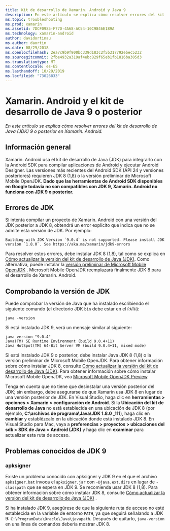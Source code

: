 ```yaml
---
title: Kit de desarrollo de Xamarin. Android y Java 9
description: En este artículo se explica cómo resolver errores del kit de desarrollo de Java (JDK) 9 o posterior en Xamarin. Android.
ms.topic: troubleshooting
ms.prod: xamarin
ms.assetid: 7DCF0985-F77D-4A68-AC54-10C9846E189A
ms.technology: xamarin-android
author: davidortinau
ms.author: daortin
ms.date: 08/29/2018
ms.openlocfilehash: 2ea7c9b9f900bc339d183c2f5b317792ebec5232
ms.sourcegitcommit: 2fbe4932a319af4ebc829f65eb1fb1816ba305d3
ms.translationtype: MT
ms.contentlocale: es-ES
ms.lasthandoff: 10/29/2019
ms.locfileid: "73026833"
---
```

# <a name="xamarinandroid-and-java-development-kit-9-or-later"></a>Xamarin. Android y el kit de desarrollo de Java 9 o posterior

_En este artículo se explica cómo resolver errores del kit de desarrollo de Java (JDK) 9 o posterior en Xamarin. Android._

## <a name="overview"></a>Información general

Xamarin. Android usa el kit de desarrollo de Java (JDK) para integrarlo con la Android SDK para compilar aplicaciones de Android y ejecutar Android Designer. Las versiones más recientes del Android SDK (API 24 y versiones posteriores) requieren JDK 8 (1,8) o la versión preliminar de Microsoft Mobile OpenJDK. **Dado que las herramientas de Android SDK disponibles en Google todavía no son compatibles con JDK 9, Xamarin. Android no funciona con JDK 9 o posterior.**

## <a name="jdk-errors"></a>Errores de JDK

Si intenta compilar un proyecto de Xamarin. Android con una versión del JDK posterior a JDK 8, obtendrá un error explícito que indica que no se admite esta versión de JDK. Por ejemplo:

```shell
Building with JDK Version `9.0.4` is not supported. Please install JDK version `1.8.0`. See https://aka.ms/xamarin/jdk9-errors
```

Para resolver estos errores, debe instalar JDK 8 (1,8), tal como se explica en [Cómo actualizar la versión del kit de desarrollo de Java (JDK)](~/android/troubleshooting/questions/update-jdk.md).
Como alternativa, puede instalar la [versión preliminar de Microsoft Mobile OpenJDK](~/android/get-started/installation/openjdk.md) . Microsoft Mobile OpenJDK reemplazará finalmente JDK 8 para el desarrollo de Xamarin. Android.

## <a name="checking-the-jdk-version"></a>Comprobando la versión de JDK

Puede comprobar la versión de Java que ha instalado escribiendo el siguiente comando (el directorio JDK `bin` debe estar en el `PATH`):

```shell
java -version
```

Si está instalado JDK 9, verá un mensaje similar al siguiente:

```shell
java version "9.0.4"
Java(TM) SE Runtime Environment (build 9.0.4+11)
Java HotSpot(TM) 64-Bit Server VM (build 9.0.4+11, mixed mode)
```

Si está instalado JDK 9 o posterior, debe instalar Java JDK 8 (1,8) o la versión preliminar de Microsoft Mobile OpenJDK. Para obtener información sobre cómo instalar JDK 8, consulte [Cómo actualizar la versión del kit de desarrollo de Java (JDK)](~/android/troubleshooting/questions/update-jdk.md). Para obtener información sobre cómo instalar Microsoft Mobile OpenJDK, vea [Microsoft Mobile OpenJDK Preview](~/android/get-started/installation/openjdk.md).

Tenga en cuenta que no tiene que desinstalar una versión posterior del JDK; sin embargo, debe asegurarse de que Xamarin usa JDK 8 en lugar de una versión posterior de JDK. En Visual Studio, haga clic en **herramientas > opciones > Xamarin > configuración de Android**. Si la **Ubicación del kit de desarrollo de Java** no está establecida en una ubicación de JDK 8 (por ejemplo, **C:\\archivos de programa\\Java\\JDK 1.8.0 _111**), haga clic en **cambiar** y establézcalo en la ubicación donde está instalado JDK 8. En Visual Studio para Mac, vaya a **preferencias > proyectos > ubicaciones del sdk > SDK de Java > Android (JDK)** y haga clic en **examinar** para actualizar esta ruta de acceso.

## <a name="known-issues-with-jdk-9"></a>Problemas conocidos de JDK 9

### <a name="apksigner"></a>apksigner

Existe un problema conocido con apksigner y JDK 9 en el que el archivo `apksigner.bat` invoca el `apksigner.jar` con `-Djava.ext.dirs` en lugar de `-classpath` que se espera en JDK 9. Se recomienda usar JDK 8 (1,8). Para obtener información sobre cómo instalar JDK 8, consulte [Cómo actualizar la versión del kit de desarrollo de Java (JDK)](~/android/troubleshooting/questions/update-jdk.md) .

Si ha instalado JDK 9, asegúrese de que la siguiente ruta de acceso no esté establecida en la variable de entorno `PATH`, ya que seguirá señalando a JDK 9: `C:\ProgramData\Oracle\Java\javapath`. Después de quitarlo, `java-version` en una línea de comandos debería mostrar JDK 8.
